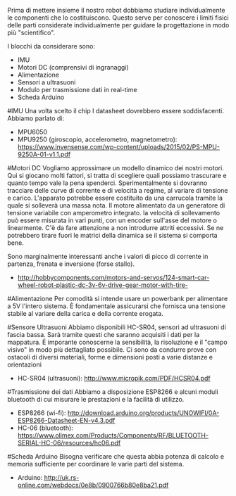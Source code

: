 Prima di mettere insieme il nostro robot dobbiamo studiare individualmente le componenti che lo costituiscono.
Questo serve per conoscere i limiti fisici delle parti considerate individualmente per guidare la progettazione in modo più "scientifico".

I blocchi da considerare sono:

- IMU
- Motori DC (comprensivi di ingranaggi)
- Alimentazione
- Sensori a ultrasuoni
- Modulo per trasmissione dati in real-time
- Scheda Arduino

#IMU
Una volta scelto il chip I datasheet dovrebbero essere soddisfacenti.
Abbiamo parlato di:
- MPU6050
- MPU9250 (giroscopio, accelerometro, magnetometro): https://www.invensense.com/wp-content/uploads/2015/02/PS-MPU-9250A-01-v1.1.pdf

#Motori DC
Vogliamo approssimare un modello dinamico dei nostri motori.
Qui si giocano molti fattori, si tratta di scegliere quali possiamo trascurare e quanto tempo vale la pena spenderci.
Sperimentalmente si dovranno tracciare delle curve di corrente e di velocità a regime, al variare di tensione e carico.
L'apparato potrebbe essere costituito da una carrucola tramite la quale si solleverà una massa nota.
Il motore alimentato da un generatore di tensione variabile con amperometro integrato.
la velocità di sollevamento può essere misurata in vari punti, con un encoder sull'asse del motore o linearmente.
C'è da fare attenzione a non introdurre attriti eccessivi.
Se ne potrebbero tirare fuori le matrici della dinamica se il sistema si comporta bene.

Sono marginalmente interessanti anche i valori di picco di corrente in partenza, frenata e inversione (forse stallo).
- http://hobbycomponents.com/motors-and-servos/124-smart-car-wheel-robot-plastic-dc-3v-6v-drive-gear-motor-with-tire-

#Alimentazione
Per comodità si intende usare un powerbank per alimentare a 5V l'intero sistema.
È fondamentale assicurarsi che fornisca una tensione stabile al variare della carica e della corrente erogata.

#Sensore Ultrasuoni
Abbiamo disponibili HC-SR04, sensori ad ultrasuoni di fascia bassa.
Sarà tramite questi che saranno acquisiti i dati per la mappatura.
É imporante conoscerne la sensibilità, la risoluzione e il "campo visivo" in modo più dettagliato possibile.
Ci sono da condurre prove con ostacoli di diversi materiali, forme e dimensioni posti a varie distanze e orientazioni
- HC-SR04 (ultrasuoni): http://www.micropik.com/PDF/HCSR04.pdf

#Trasmissione dei dati
Abbiamo a disposizione ESP8266 e alcuni moduli bluetooth di cui misurare le prestazioni e la facilità di utilizzo.
- ESP8266 (wi-fi): http://download.arduino.org/products/UNOWIFI/0A-ESP8266-Datasheet-EN-v4.3.pdf
- HC-06 (bluetooth): https://www.olimex.com/Products/Components/RF/BLUETOOTH-SERIAL-HC-06/resources/hc06.pdf

#Scheda Arduino
Bisogna verificare che questa abbia potenza di calcolo e memoria sufficiente per coordinare le varie parti del sistema.
- Arduino: http://uk.rs-online.com/webdocs/0e8b/0900766b80e8ba21.pdf
